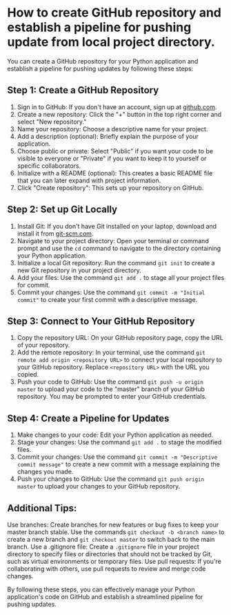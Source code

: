 # How to create GitHub repository and establish a pipeline for pushing update from local project directory.
You can create a GitHub repository for your Python application and establish a pipeline for pushing updates by following these steps:

## Step 1: Create a GitHub Repository

1. Sign in to GitHub: If you don't have an account, sign up at [github.com](https://github.com/).
2. Create a new repository: Click the "+" button in the top right corner and select "New repository."
3. Name your repository: Choose a descriptive name for your project.
4. Add a description (optional): Briefly explain the purpose of your application.
5. Choose public or private: Select "Public" if you want your code to be visible to everyone or "Private" if you want to keep it to yourself or specific collaborators.
6. Initialize with a README (optional): This creates a basic README file that you can later expand with project information.
7. Click "Create repository": This sets up your repository on GitHub.

## Step 2: Set up Git Locally

1. Install Git: If you don't have Git installed on your laptop, download and install it from [git-scm.com](https://git-scm.com/).
2. Navigate to your project directory: Open your terminal or command prompt and use the ```cd``` command to navigate to the directory containing your Python application.
3. Initialize a local Git repository: Run the command ```git init``` to create a new Git repository in your project directory.
4. Add your files: Use the command ```git add .``` to stage all your project files for commit.
5. Commit your changes: Use the command ```git commit -m "Initial commit"``` to create your first commit with a descriptive message.

## Step 3: Connect to Your GitHub Repository

1. Copy the repository URL: On your GitHub repository page, copy the URL of your repository.
2. Add the remote repository: In your terminal, use the command ```git remote add origin <repository URL>``` to connect your local repository to your GitHub repository. Replace ```<repository URL>``` with the URL you copied.
3. Push your code to GitHub: Use the command ```git push -u origin master``` to upload your code to the "master" branch of your GitHub repository. You may be prompted to enter your GitHub credentials.

## Step 4: Create a Pipeline for Updates

1. Make changes to your code: Edit your Python application as needed.
2. Stage your changes: Use the command ```git add .``` to stage the modified files.
3. Commit your changes: Use the command ```git commit -m "Descriptive commit message"``` to create a new commit with a message explaining the changes you made.
4. Push your changes to GitHub: Use the command ```git push origin master``` to upload your changes to your GitHub repository.

## Additional Tips:
Use branches: Create branches for new features or bug fixes to keep your master branch stable. Use the commands ```git checkout -b <branch name>``` to create a new branch and ```git checkout master``` to switch back to the main branch.
Use a .gitignore file: Create a ```.gitignore``` file in your project directory to specify files or directories that should not be tracked by Git, such as virtual environments or temporary files.
Use pull requests: If you're collaborating with others, use pull requests to review and merge code changes.

By following these steps, you can effectively manage your Python application's code on GitHub and establish a streamlined pipeline for pushing updates.
